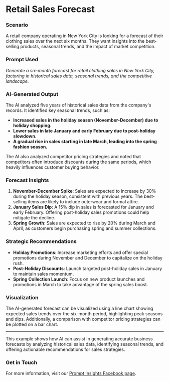 # Retail Sales Forecast

### Scenario
A retail company operating in New York City is looking for a forecast of their clothing sales over the next six months. They want insights into the best-selling products, seasonal trends, and the impact of market competition.

### Prompt Used
*Generate a six-month forecast for retail clothing sales in New York City, factoring in historical sales data, seasonal trends, and the competitive landscape.*

### AI-Generated Output
The AI analyzed five years of historical sales data from the company's records. It identified key seasonal trends, such as:
- **Increased sales in the holiday season (November-December) due to holiday shopping.**
- **Lower sales in late January and early February due to post-holiday slowdown.**
- **A gradual rise in sales starting in late March, leading into the spring fashion season.**

The AI also analyzed competitor pricing strategies and noted that competitors often introduce discounts during the same periods, which heavily influences customer buying behavior.

### Forecast Insights
1. **November-December Spike**: Sales are expected to increase by 30% during the holiday season, consistent with previous years. The best-selling items are likely to include outerwear and formal attire.
2. **January Sales Dip**: A 15% dip in sales is forecasted for January and early February. Offering post-holiday sales promotions could help mitigate the decline.
3. **Spring Growth**: Sales are expected to rise by 20% during March and April, as customers begin purchasing spring and summer collections.

### Strategic Recommendations
- **Holiday Promotions**: Increase marketing efforts and offer special promotions during November and December to capitalize on the holiday rush.
- **Post-Holiday Discounts**: Launch targeted post-holiday sales in January to maintain sales momentum.
- **Spring Collection Launch**: Focus on new product launches and promotions in March to take advantage of the spring sales boost.

### Visualization
The AI-generated forecast can be visualized using a line chart showing expected sales trends over the six-month period, highlighting peak seasons and dips. Additionally, a comparison with competitor pricing strategies can be plotted on a bar chart.

---

This example shows how AI can assist in generating accurate business forecasts by analyzing historical sales data, identifying seasonal trends, and offering actionable recommendations for sales strategies.

### Get in Touch
For more information, visit our [Prompt Insights Facebook page](https://www.facebook.com/promptinsites).
